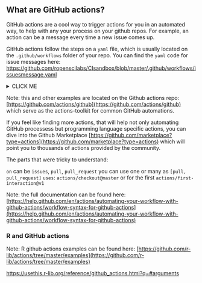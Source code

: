 ## What are GitHub actions?

GitHub actions are a cool way to trigger actions for you in an automated way, to help with any your process on your github repos.
For example, an action can be a message every time a new issue comes up.

GitHub actions follow the steps on a `yaml` file, which is usually located on the `.github/workflows` folder of your repo. You can find the `yaml` code for issue messages here:
https://github.com/ropenscilabs/CIsandbox/blob/master/.github/workflows/issuesmessage.yaml

<details><summary>CLICK ME</summary>
  <p>
```
name: Triage
on:
  issues:
    types: [opened]
jobs:
  commentOnNewIssues:
    name: Comment On New Issues
    runs-on: ubuntu-latest
    steps:
      - uses: actions/checkout@master
      - name: Comment On New Issues
        uses: actions/github@v1.0.0
        env:
          GITHUB_TOKEN: ${{ secrets.GITHUB_TOKEN }}
        with:
          args: comment "Thanks for your issue! we are going to work on that"
```
  </p>
</details>

Note: this and other examples are located on the Github actions repo: 
[https://github.com/actions/github](https://github.com/actions/github)
which serve as the actions-toolkit for common GitHub automations. 

If you feel like finding more actions, that will help not only automating GitHub processess but programming language specific actions, you can dive into the Github Marketplace
[https://github.com/marketplace?type=actions](https://github.com/marketplace?type=actions)
which will point you to thousands of actions provided by the community. 

The parts that were tricky to understand:

`on` can be `issues`, `pull`, `pull_request` you can use one or many as `[pull, pull_request]`
`uses`: `actions/checkout@master` or for the first `actions/first-interaction@v1`


Note: the full documentation can be found here:
[https://help.github.com/en/actions/automating-your-workflow-with-github-actions/workflow-syntax-for-github-actions](https://help.github.com/en/actions/automating-your-workflow-with-github-actions/workflow-syntax-for-github-actions)

### R and GitHub actions

Note: R github actions examples can be found here:
[https://github.com/r-lib/actions/tree/master/examples](https://github.com/r-lib/actions/tree/master/examples)

https://usethis.r-lib.org/reference/github_actions.html?q=#arguments

